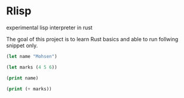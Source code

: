 # Rlisp
experimental lisp interpreter in rust

The goal of this project is to learn Rust basics and able to run follwing snippet only.

```lisp
(let name "Mohsen")

(let marks (4 5 6))

(print name)

(print (+ marks))

```
